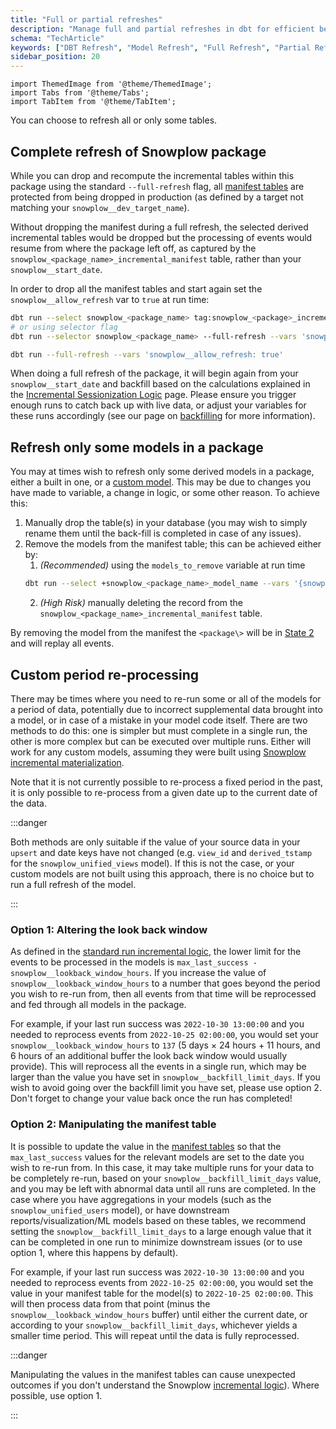 ```yaml
---
title: "Full or partial refreshes"
description: "Manage full and partial refreshes in dbt for efficient behavioral data model updates."
schema: "TechArticle"
keywords: ["DBT Refresh", "Model Refresh", "Full Refresh", "Partial Refresh", "DBT Operations", "Model Updates"]
sidebar_position: 20
---
```


```mdx-code-block
import ThemedImage from '@theme/ThemedImage';
import Tabs from '@theme/Tabs';
import TabItem from '@theme/TabItem';
```

You can choose to refresh all or only some tables.

## Complete refresh of Snowplow package

While you can drop and recompute the incremental tables within this package using the standard `--full-refresh` flag, all [manifest tables](/docs/modeling-your-data/modeling-your-data-with-dbt/package-mechanics/manifest-tables/index.md) are protected from being dropped in production (as defined by a target not matching your `snowplow__dev_target_name`).

Without dropping the manifest during a full refresh, the selected derived incremental tables would be dropped but the processing of events would resume from where the package left off, as captured by the `snowplow_<package_name>_incremental_manifest` table, rather than your `snowplow__start_date`.

In order to drop all the manifest tables and start again set the `snowplow__allow_refresh` var to `true` at run time:

<Tabs groupId="refresh" queryString>
<TabItem value="Other packages" label="Other packages">

```bash
dbt run --select snowplow_<package_name> tag:snowplow_<package>_incremental --full-refresh --vars 'snowplow__allow_refresh: true'
# or using selector flag
dbt run --selector snowplow_<package_name> --full-refresh --vars 'snowplow__allow_refresh: true'
```

</TabItem>

<TabItem value="Attribution" label="Attribution">

```bash
dbt run --full-refresh --vars 'snowplow__allow_refresh: true'
```

</TabItem>
</Tabs>


When doing a full refresh of the package, it will begin again from your `snowplow__start_date` and backfill based on the calculations explained in the [Incremental Sessionization Logic](/docs/modeling-your-data/modeling-your-data-with-dbt/package-mechanics/incremental-processing/index.md) page. Please ensure you trigger enough runs to catch back up with live data, or adjust your variables for these runs accordingly (see our page on [backfilling](/docs/modeling-your-data/modeling-your-data-with-dbt/dbt-operation/backfilling/index.md) for more information).


## Refresh only some models in a package

You may at times wish to refresh only some derived models in a package, either a built in one, or a [custom model](/docs/modeling-your-data/modeling-your-data-with-dbt/dbt-custom-models/index.md). This may be due to changes you have made to variable, a change in logic, or some other reason. To achieve this:

1. Manually drop the table(s) in your database (you may wish to simply rename them until the back-fill is completed in case of any issues).
2. Remove the models from the manifest table; this can be achieved either by:
   1. *(Recommended)* using the `models_to_remove` variable at run time
    ```bash
    dbt run --select +snowplow_<package_name>_model_name --vars '{snowplow__start_date: "yyyy-mm-dd", models_to_remove: snowplow_<package>_model_name}'
    ```
    2. *(High Risk)* manually deleting the record from the `snowplow_<package_name>_incremental_manifest` table.

By removing the model from the manifest the `<package\>` will be in [State 2](/docs/modeling-your-data/modeling-your-data-with-dbt/package-mechanics/incremental-processing/index.md#state-2-new-model-introduced) and will replay all events.

## Custom period re-processing

There may be times where you need to re-run some or all of the models for a period of data, potentially due to incorrect supplemental data brought into a model, or in case of a mistake in your model code itself. There are two methods to do this: one is simpler but must complete in a single run, the other is more complex but can be executed over multiple runs. Either will work for any custom models, assuming they were built using [Snowplow incremental materialization](/docs/modeling-your-data/modeling-your-data-with-dbt/package-mechanics/optimized-upserts/index.md).

Note that it is not currently possible to re-process a fixed period in the past, it is only possible to re-process from a given date up to the current date of the data.

:::danger

Both methods are only suitable if the value of your source data in your `upsert` and date keys have not changed (e.g. `view_id` and `derived_tstamp` for the `snowplow_unified_views` model). If this is not the case, or your custom models are not built using this approach, there is no choice but to run a full refresh of the model.

:::
### Option 1: Altering the look back window

As defined in the [standard run incremental logic](/docs/modeling-your-data/modeling-your-data-with-dbt/package-mechanics/incremental-processing/index.md#state-4-standard-run), the lower limit for the events to be processed in the models is `max_last_success - snowplow__lookback_window_hours`. If you increase the value of `snowplow__lookback_window_hours` to a number that goes beyond the period you wish to re-run from, then all events from that time will be reprocessed and fed through all models in the package.

For example, if your last run success was `2022-10-30 13:00:00` and you needed to reprocess events from `2022-10-25 02:00:00`, you would set your `snowplow__lookback_window_hours` to `137` (5 days × 24 hours + 11 hours, and 6 hours of an additional buffer the look back window would usually provide). This will reprocess all the events in a single run, which may be larger than the value you have set in `snowplow__backfill_limit_days`. If you wish to avoid going over the backfill limit you have set, please use option 2. Don't forget to change your value back once the run has completed!

<p align="center">
<ThemedImage
alt="Demonstration of data processing through option 1 approach"
sources={{
    light: require('./images/data_progress_example1_light.drawio.png').default,
    dark: require('./images/data_progress_example1_dark.drawio.png').default
}}/>
</p>

### Option 2: Manipulating the manifest table

It is possible to update the value in the [manifest tables](/docs/modeling-your-data/modeling-your-data-with-dbt/dbt-operation/index.md#manifest-tables) so that the `max_last_success` values for the relevant models are set to the date you wish to re-run from. In this case, it may take multiple runs for your data to be completely re-run, based on your `snowplow__backfill_limit_days` value, and you may be left with abnormal data until all runs are completed. In the case where you have aggregations in your models (such as the `snowplow_unified_users` model), or have downstream reports/visualization/ML models based on these tables, we recommend setting the `snowplow__backfill_limit_days` to a large enough value that it can be completed in one run to minimize downstream issues (or to use option 1, where this happens by default).

For example, if your last run success was `2022-10-30 13:00:00` and you needed to reprocess events from `2022-10-25 02:00:00`, you would set the value in your manifest table for the model(s) to `2022-10-25 02:00:00`. This will then process data from that point (minus the `snowplow__lookback_window_hours` buffer) until either the current date, or according to your `snowplow__backfill_limit_days`, whichever yields a smaller time period. This will repeat until the data is fully reprocessed.

<p align="center">
<ThemedImage
alt="Demonstration of data processing through multiple runs of the option 2 approach"
sources={{
    light: require('./images/data_progress_example2_light.drawio.png').default,
    dark: require('./images/data_progress_example2_dark.drawio.png').default
    }}
/>
</p>

:::danger

Manipulating the values in the manifest tables can cause unexpected outcomes if you don't understand the Snowplow [incremental logic](/docs/modeling-your-data/modeling-your-data-with-dbt/package-mechanics/incremental-processing/index.md)). Where possible, use option 1.

:::
